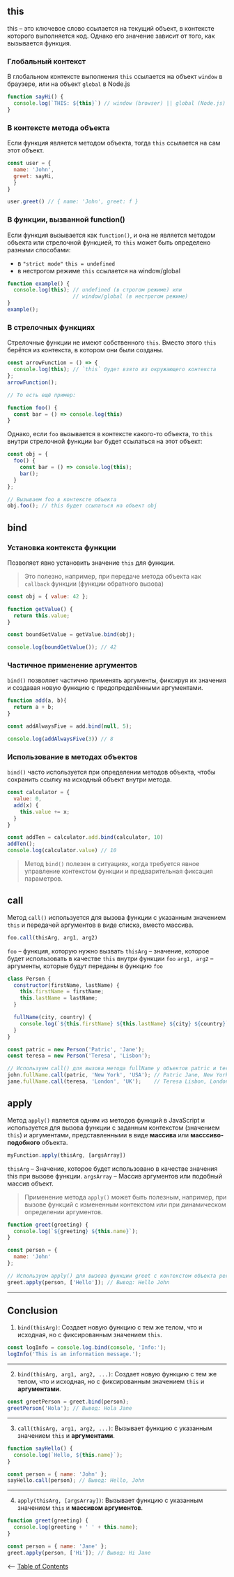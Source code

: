 ## this

this – это ключевое слово ссылается на текущий объект, в контексте которого выполняется код. Однако его 
значение зависит от того, как вызывается функция.

### Глобальный контекст
В глобальном контексте выполнения `this` ссылается на объект `window` в браузере, или на объект `global` в Node.js
```js
function sayHi() {
  console.log(`THIS: ${this}`) // window (browser) || global (Node.js)
}
```

### В контексте метода объекта
Если функция является методом объекта, тогда `this` ссылается на сам этот объект.
```js
const user = {
  name: 'John',
  greet: sayHi,
  }
}

user.greet() // { name: 'John', greet: f }
```

### В функции, вызванной function()
Если функция вызывается как `function()`, и она не является методом объекта или стрелочной функцией, то `this` может 
быть определено разными способами:
- в `"strict mode"` `this = undefined`
- в нестрогом режиме `this` ссылается на window/global

```js
function example() {
  console.log(this); // undefined (в строгом режиме) или
                     // window/global (в нестрогом режиме)
}
example();
```

### В стрелочных функциях
Стрелочные функции не имеют собственного `this`. Вместо этого `this` берётся из контекста, в котором они были созданы.
```js
const arrowFunction = () => {
  console.log(this); // `this` будет взято из окружающего контекста
};
arrowFunction();

// То есть ещё пример:

function foo() {
  const bar = () => console.log(this)
}
```

Однако, если `foo` вызывается в контексте какого-то объекта, то `this` внутри стрелочной функции `bar` будет 
ссылаться на этот объект:
```js
const obj = {
  foo() {
    const bar = () => console.log(this);
    bar();
  }
};

// Вызываем foo в контексте объекта
obj.foo(); // this будет ссылаться на объект obj
```

## bind
### Установка контекста функции
Позволяет явно установить значение `this` для функции.  
> Это полезно, например, при передаче метода объекта как `callback` функции (функции обратного вызова)
```js
const obj = { value: 42 };

function getValue() {
  return this.value;
}

const boundGetValue = getValue.bind(obj);

console.log(boundGetValue()); // 42
```
### Частичное применение аргументов
`bind()` позволяет частично применять аргументы, фиксируя их значения и создавая новую функцию с предопределёнными 
аргументами.
```js
function add(a, b){
  return a + b;
}

const addAlwaysFive = add.bind(null, 5);

console.log(addAlwaysFive(3)) // 8
```
### Использование в методах объектов
`bind()` часто используется при определении методов объекта, чтобы сохранить ссылку на исходный объект внутри метода.
```js
const calculator = {
  value: 0,
  add(x) {
    this.value += x;
  }
}

const addTen = calculator.add.bind(calculator, 10)
addTen();
console.log(calculator.value) // 10
```
> Метод `bind()` полезен в ситуациях, когда требуется явное управление контекстом функции и предварительная фиксация 
> параметров.

## call
Метод `call()` используется для вызова функции с указанным значением `this` и передачей аргументов в виде списка, вместо массива.
```js
foo.call(thisArg, arg1, arg2)
```
`foo` – функция, которую нужно вызвать
`thisArg` – значение, которое будет использовать в качестве `this` внутри функции `foo`
`arg1, arg2` – аргументы, которые будут переданы в функцию `foo`
```js
class Person {
  constructor(firstName, lastName) {
    this.firstName = firstName;
    this.lastName = lastName;
  }

  fullName(city, country) {
    console.log(`${this.firstName} ${this.lastName} ${city} ${country}`);
  }
}

const patric = new Person('Patric', 'Jane');
const teresa = new Person('Teresa', 'Lisbon');

// Используем call() для вызова метода fullName у объектов patric и teresa
john.fullName.call(patric, 'New York', 'USA'); // Patric Jane, New York, USA
jane.fullName.call(teresa, 'London', 'UK');    // Teresa Lisbon, London, UK
```

## apply
Метод `apply()` является одним из методов функций в JavaScript и используется для вызова функции с заданным контекстом (значением `this`)
и аргументами, представленными в виде **массива** или **масссиво-подобного** объекта.
```js
myFunction.apply(thisArg, [argsArray])
```
`thisArg` – Значение, которое будет использовано в качестве значения this при вызове функции.
`argsArray` – Массив аргументов или подобный массив объект.
>Применение метода `apply()` может быть полезным, например, при вызове функций с измененным контекстом или при динамическом определении 
аргументов.

```js
function greet(greeting) {
  console.log(`${greeting} ${this.name}`);
}

const person = {
  name: 'John'
};

// Используем apply() для вызова функции greet с контекстом объекта person и аргументом 'Hello'
greet.apply(person, ['Hello']); // Вывод: Hello John
```
---
## Conclusion
1. `bind(thisArg)`: Создает новую функцию с тем же телом, что и исходная, но с фиксированным значением `this`.
```js
const logInfo = console.log.bind(console, 'Info:');
logInfo('This is an information message.');

```
---
2. `bind(thisArg, arg1, arg2, ...)`: Создает новую функцию с тем же телом, что и исходная, но с фиксированным значением `this` и **аргументами**.
```js
const greetPerson = greet.bind(person);
greetPerson('Hola'); // Вывод: Hola Jane
```
---
3. `call(thisArg, arg1, arg2, ...)`: Вызывает функцию с указанным значением `this` и **аргументами**.
```js
function sayHello() {
  console.log(`Hello, ${this.name}`);
}

const person = { name: 'John' };
sayHello.call(person); // Вывод: Hello, John
```
---
4. `apply(thisArg, [argsArray])`: Вызывает функцию с указанным значением `this` и **массивом аргументов**.
```js
function greet(greeting) {
  console.log(greeting + ' ' + this.name);
}

const person = { name: 'Jane' };
greet.apply(person, ['Hi']); // Вывод: Hi Jane
```

<– [Table of Contents](./README.md/#table-of-contents)
